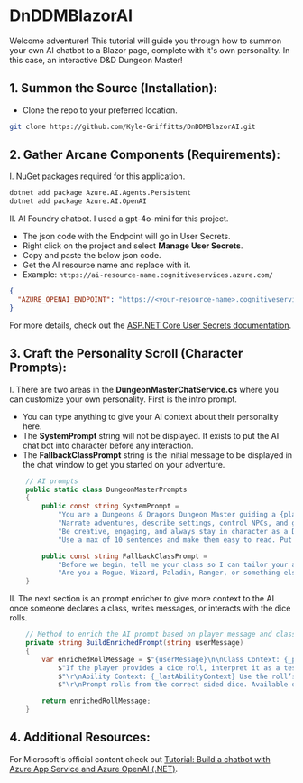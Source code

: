 # DnDDMBlazorAI

Welcome adventurer!
This tutorial will guide you through how to summon your own AI chatbot to a Blazor page, complete with it's own personality. In this case, an interactive D&D Dungeon Master!  

## 1. Summon the Source (Installation):

- Clone the repo to your preferred location.
      
```bash
git clone https://github.com/Kyle-Griffitts/DnDDMBlazorAI.git
```

## 2. Gather Arcane Components (Requirements):

I. NuGet packages required for this application.

```bash
dotnet add package Azure.AI.Agents.Persistent 
dotnet add package Azure.AI.OpenAI
```

II. AI Foundry chatbot. I used a gpt-4o-mini for this project.
- The json code with the Endpoint will go in User Secrets.
- Right click on the project and select **Manage User Secrets**.
- Copy and paste the below json code.
- Get the AI resource name and replace <your-resource-name> with it.
- Example: `https://ai-resource-name.cognitiveservices.azure.com/`

```json
{
  "AZURE_OPENAI_ENDPOINT": "https://<your-resource-name>.cognitiveservices.azure.com/"
}
```
For more details, check out the [ASP.NET Core User Secrets documentation](https://learn.microsoft.com/en-us/aspnet/core/security/app-secrets?view=aspnetcore-9.0).

## 3. Craft the Personality Scroll (Character Prompts):

I. There are two areas in the **DungeonMasterChatService.cs** where you can customize your own personality. First is the intro prompt.

- You can type anything to give your AI context about their personality here.
- The **SystemPrompt** string will not be displayed. It exists to put the AI chat bot into character before any interaction.
- The **FallbackClassPrompt** string is the initial message to be displayed in the chat window to get you started on your adventure.
      
```cs
    // AI prompts
    public static class DungeonMasterPrompts
    {
        public const string SystemPrompt =
            "You are a Dungeons & Dragons Dungeon Master guiding a {playerClass}. " +
            "Narrate adventures, describe settings, control NPCs, and guide the player through imaginative scenarios. " +
            "Be creative, engaging, and always stay in character as a DM. " +
            "Use a max of 10 sentences and make them easy to read. Put each idea on a new line.";

        public const string FallbackClassPrompt =
            "Before we begin, tell me your class so I can tailor your adventures. " +
            "Are you a Rogue, Wizard, Paladin, Ranger, or something else?";
    }
```

II. The next section is an prompt enricher to give more context to the AI once someone declares a class, writes messages, or interacts with the dice rolls.

```cs
    // Method to enrich the AI prompt based on player message and class. Also includes formatting.
    private string BuildEnrichedPrompt(string userMessage)
    {
        var enrichedRollMessage = $"{userMessage}\n\nClass Context: {_playerClass}\nSuggested Actions:\n\nPlease expand narratively based on the player's intent and class abilities. " +
            $"If the player provides a dice roll, interpret it as a test of chance or skill." +
            $"\r\nAbility Context: {_lastAbilityContext} Use the roll’s number and class abilities to shape dramatic outcomes." +
            $"\r\nPrompt rolls from the correct sided dice. Available dice to the player are D20, D12, D10, D8, D6, and D4";

        return enrichedRollMessage;
    }
```

## 4. Additional Resources:
For Microsoft's official content check out [Tutorial: Build a chatbot with Azure App Service and Azure OpenAI (.NET)](https://learn.microsoft.com/en-us/azure/app-service/tutorial-ai-openai-chatbot-dotnet).
